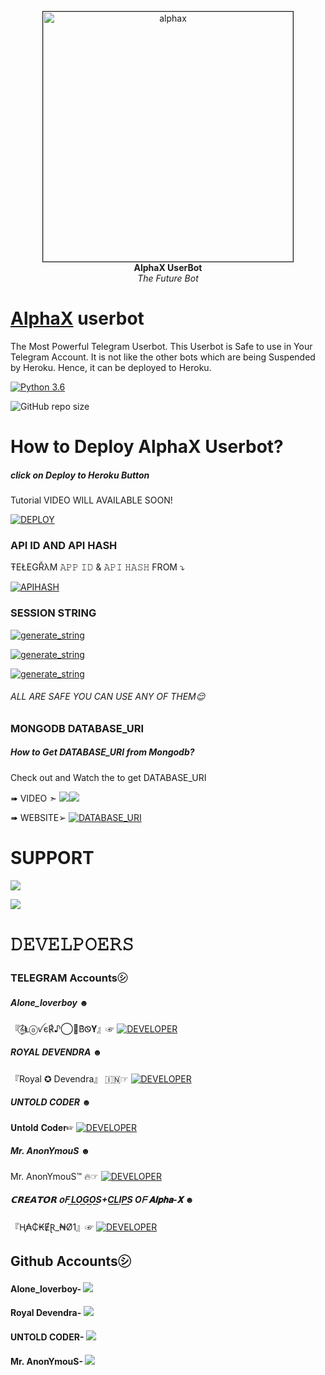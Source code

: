<p align="center">
   
   <a href="https://github.com/TheAlphaX/AlphaX">
      <img src="resources/extras/IMG_20210424_140546.jpg" height="400px" width="400px" border="1px" alt="alphax">
   </a>
   <br>
   <b>AlphaX UserBot</b><br>
   <i>The Future Bot</i>
</p>
 
   
# [AlphaX](https://telegram.me/AlphaXUpdates) userbot

The Most Powerful Telegram Userbot.
This Userbot is Safe to use in Your Telegram Account.
It is not like the other bots which are being Suspended by Heroku. Hence, it can be deployed to Heroku.


[![Python 3.6](https://img.shields.io/badge/Python-3.6%20or%20newer-blue.svg)](https://www.python.org/downloads/release/python-360/)

![GitHub repo size](https://img.shields.io/github/repo-size/TheAlphaX/Alpha-X)


# How to Deploy AlphaX Userbot?
##### click on Deploy to Heroku Button 

Tutorial VIDEO WILL AVAILABLE SOON!

[![DEPLOY](https://www.herokucdn.com/deploy/button.svg)](https://heroku.com/deploy?template=https://github.com/TheAlphax/Alpha-X) 

### API ID AND API HASH 
ŦEŁEGŘλM 
𝙰𝙿𝙿 𝙸𝙳 & 𝙰𝙿𝙸 𝙷𝙰𝚂𝙷 
FROM 
 ⤵
   </p><p align="centre"><a href="https://my.telegram.org"> <img src="https://img.shields.io/badge/telegram-APP_ID API_HASH-blue?style=for-the-badge&logo=telegram" alt="APIHASH" /></a> 



### SESSION STRING 
<a href="https://replit.com/@RoyalDevendra/AlphaX-session" target="_blank"><img src="https://img.shields.io/badge/run-string__session.py-red?style=for-the-badge&logo=repl.it" alt="generate_string" /></a>

<a href="https://replit.com/@loverboyXD/ALPHA-X-2" target="_blank"><img src="https://img.shields.io/badge/run-string__session.py-red?style=for-the-badge&logo=repl.it" alt="generate_string" /></a>

<a href="https://replit.com/@loverboyXD/ALPHA-X" target="_blank"><img src="https://img.shields.io/badge/run-string__session.py-red?style=for-the-badge&logo=repl.it" alt="generate_string" /></a>
###### ALL ARE SAFE YOU CAN USE ANY OF THEM😌


### MONGODB DATABASE_URI
##### How to Get DATABASE_URI from Mongodb?
Check out and Watch the to get DATABASE_URI 

➠ VIDEO ➣
<a href="https://youtu.be/GzsjrTrNgEE"><img src="https://img.shields.io/badge/How%20To%20GET-DATABASE-red.svg?logo=Youtube"></a><a href="https://youtu.be/GzsjrTrNgEE"><img src="https://img.shields.io/badge/Tutorial-red?style=social&logo=Youtube"></a> 


 
➠ WEBSITE➢ <a href="https://www.mongodb.com/" target="_blank"><img src="https://img.shields.io/badge/MANGOdb-DATABASE_URI-green?style=for-the-badge&logo=mangodb.com" alt="DATABASE_URI" /></a>
# SUPPORT 

<a href="https://telegram.me/AlphaXUpdates" target="_blank"><img src="https://img.shields.io/badge/Join-Channel-yellow.svg?style=for-the-badge&logo=Telegram"></a>

<a href="https://telegram.me/AlphaXHelpChat" target="_blank"><img src="https://img.shields.io/badge/Join-Support%20Group-red.svg?style=for-the-badge&logo=Telegram"></a>

# 𝙳𝙴𝚅𝙴𝙻𝙿𝙾𝙴𝚁𝚂

### TELEGRAM Accounts㋛︎

##### Alone_loverboy ︎☻︎

『𝄞⃝Ⱡⓞꪜє℟♪⃝⃤B͛Ꮻ𝐘』☞︎︎︎ <a href="https://t.me/Alone_loverboy"> <img src="https://img.shields.io/badge/loverboy-leaderdev-black?style=social&logo=telegram" alt="DEVELOPER" /></a>

##### ROYAL DEVENDRA ☻︎

『Royal ✪ Devendra』 🇮🇳☞︎︎︎ <a href="https://t.me/Royal_Devendra"> <img src="https://img.shields.io/badge/devendra-dev-blue?style=social&logo=telegram" alt="DEVELOPER" /></a> 

##### UNTOLD CODER ☻︎

𝐔𝐧𝐭𝐨𝐥𝐝 𝐂𝐨𝐝𝐞𝐫☞︎︎︎ <a href="https://t.me/TheUntoldCoder"> <img src="https://img.shields.io/badge/UNTOLDCODER-dev-blue?style=social&logo=telegram" alt="DEVELOPER" /></a> 

##### Mr. AnonYmouS ☻︎

Mr. AnonYmouS™ 🔥☞︎︎︎ <a href="https://t.me/MRAn0nym0u5"> <img src="https://img.shields.io/badge/MR.AnonYmouS-dev-blue?style=social&logo=telegram" alt="DEVELOPER" /></a> 

##### 𝗖𝗥𝗘𝗔𝗧𝗢𝗥 𝗈𝖥 L͟O͟G͟O͟S͟+C͟L͟I͟P͟S͟ Oᖴ 𝐀𝐥𝐩𝐡𝐚-𝐗 ☻︎

『Ⱨ₳₵₭ɆⱤ_₦Ø1』☞︎︎︎ <a href="https://t.me/TGM_NO_1_HACKER"> <img src="https://img.shields.io/badge/HACKER-logoguy-blue?style=social&logo=telegram" alt="DEVELOPER" /></a>



## Github Accounts㋛

#### Alone_loverboy- <a href="https://github.com/loverboyXD" alt="LOVERBOY"><img src="https://img.shields.io/badge/github-Løverbøy-black?logo=github" /></a>

#### Royal Devendra- <a href="https://github.com/RoyalDevendra" alt="Devendra"><img src="https://img.shields.io/badge/github-RoyalDevendra-teal?logo=github" /></a>

#### UNTOLD CODER- <a href="https://github.com/TheUntoldCoder" alt="UNTOLD"><img src="https://img.shields.io/badge/github-Untoldcoder-green?logo=github" /></a> 

#### Mr. AnonYmouS- <a href="https://github.com/ben1441" alt="AnonYmouS"><img src="https://img.shields.io/badge/github-Mr. AnonYmouS-red?logo=github" /></a>
